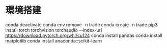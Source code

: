 # 環境搭建
conda deactivate
conda env remove -n trade
conda create -n  trade
pip3 install torch torchvision torchaudio --index-url https://download.pytorch.org/whl/cu124
conda install pandas
conda install matplotlib
conda install anaconda::scikit-learn